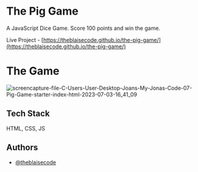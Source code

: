 # The Pig Game
A JavaScript Dice Game. Score 100 points and win the game.

Live Project - [https://theblaisecode.github.io/the-pig-game/](https://theblaisecode.github.io/the-pig-game/)

# The Game

![screencapture-file-C-Users-User-Desktop-Joans-My-Jonas-Code-07-Pig-Game-starter-index-html-2023-07-03-16_41_09](https://github.com/theblaisecode/the-pig-game/assets/89015653/a20a8bde-a849-436a-9de0-eb74d2e21a10)


## Tech Stack

HTML, CSS, JS


## Authors

- [@theblaisecode](https://github.com/theblaisecode)

